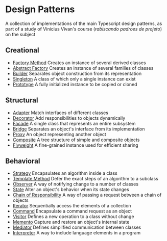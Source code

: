 # Design Patterns

A collection of implementations of the main Typescript design patterns, as part of a study of Vinicius Vivan's course (_rabiscando padroes de projeto_) on the subject

## Creational

- [Factory Method](https://github.com/AlexandreAkao/design-pattern-ts/tree/main/Criacionais/FactoryMethod) Creates an instance of several derived classes
- [Abstract Factory](https://github.com/AlexandreAkao/design-pattern-ts/tree/main/Criacionais/AbstractFactory) Creates an instance of several families of classes
- [Builder](https://github.com/AlexandreAkao/design-pattern-**ts**/tree/main/Criacionais/Builder) Separates object construction from its representation
- [Singleton](https://github.com/AlexandreAkao/design-pattern-ts/tree/main/Criacionais/Singleton) A class of which only a single instance can exist
- [Prototype](https://github.com/AlexandreAkao/design-pattern-ts/tree/main/Criacionais/Prototype) A fully initialized instance to be copied or cloned

## Structural

- [Adapter](https://github.com/AlexandreAkao/design-pattern-ts/tree/main/Estruturais/Adapter) Match interfaces of different classes
- [Decorator](https://github.com/AlexandreAkao/design-pattern-ts/tree/main/Estruturais/Decorator) Add responsibilities to objects dynamically
- [Facade](https://github.com/AlexandreAkao/design-pattern-ts/tree/main/Estruturais/Facade) A single class that represents an entire subsystem
- [Bridge](https://github.com/AlexandreAkao/design-pattern-ts/tree/main/Estruturais/Bridge) Separates an object's interface from its implementation
- [Proxy](https://github.com/AlexandreAkao/design-pattern-ts/tree/main/Estruturais/Proxy) An object representing another object
- [Composite](https://github.com/AlexandreAkao/design-pattern-ts/tree/main/Estruturais/Composite) A tree structure of simple and composite objects
- [Flyweight](https://github.com/AlexandreAkao/design-pattern-ts/tree/main/Estruturais/Flyweight) A fine-grained instance used for efficient sharing

## Behavioral

- [Strategy](https://github.com/AlexandreAkao/design-pattern-ts/tree/main/Comportamentais/Strategy) Encapsulates an algorithm inside a class
- [Template Method](https://github.com/AlexandreAkao/design-pattern-ts/tree/main/Comportamentais/TemplateMethod) Defer the exact steps of an algorithm to a subclass
- [Observer](https://github.com/AlexandreAkao/design-pattern-ts/tree/main/Comportamentais/Observer) A way of notifying change to a number of classes
- [State](https://github.com/AlexandreAkao/design-pattern-ts/tree/main/Comportamentais/State) Alter an object's behavior when its state changes
- [Chain of Responsibility](https://github.com/AlexandreAkao/design-pattern-ts/tree/main/Comportamentais/ChainOfResponsibility) A way of passing a request between a chain of objects
- [Iterator](https://github.com/AlexandreAkao/design-pattern-ts/tree/main/Comportamentais/Iterator) Sequentially access the elements of a collection
- [Command](https://github.com/AlexandreAkao/design-pattern-ts/tree/main/Comportamentais/Command) Encapsulate a command request as an object
- [Visitor](https://github.com/AlexandreAkao/design-pattern-ts/tree/main/Comportamentais/Visitor) Defines a new operation to a class without change
- [Memento](https://github.com/AlexandreAkao/design-pattern-ts/tree/main/Comportamentais/Memento) Capture and restore an object's internal state
- [Mediator](https://github.com/AlexandreAkao/design-pattern-ts/tree/main/Comportamentais/Mediator) Defines simplified communication between classes
- [Interpreter](https://github.com/AlexandreAkao/design-pattern-ts/tree/main/Comportamentais/Interpreter) A way to include language elements in a program
